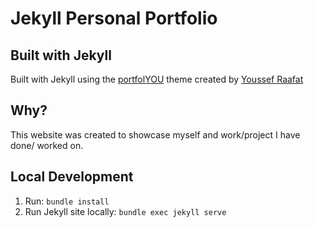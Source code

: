 # Jekyll Personal Portfolio

## Built with Jekyll
Built with Jekyll using the [portfolYOU](https://github.com/YoussefRaafatNasry/portfolYOU) theme created by [Youssef Raafat](https://github.com/YoussefRaafatNasry)


## Why?
This website was created to showcase myself and work/project I have done/ worked on.

## Local Development
1. Run: `bundle install`
2. Run Jekyll site locally: `bundle exec jekyll serve`